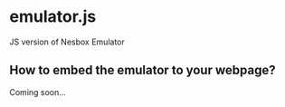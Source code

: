 # emulator.js
JS version of Nesbox Emulator

How to embed the emulator to your webpage?
--------

Coming soon...